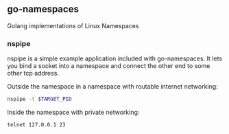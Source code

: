 ## go-namespaces

Golang implementations of Linux Namespaces

### nspipe

nspipe is a simple example application included with go-namespaces.
It lets you bind a socket into a namespace and connect the other end to some other tcp address.

Outside the namespace in a namespace with routable internet networking:

```sh
nspipe -t $TARGET_PID
```

Inside the namespace with private networking:

```sh
telnet 127.0.0.1 23
```
